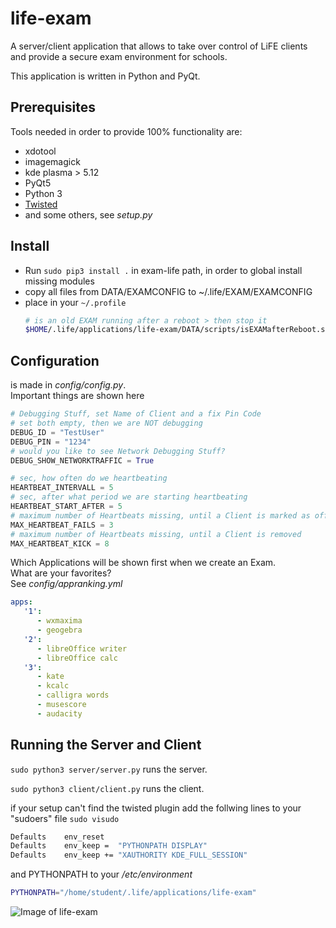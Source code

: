 # life-exam
A server/client application that allows to take over control of LiFE clients and provide a secure exam environment for schools.

This application is written in Python and PyQt.

## Prerequisites
Tools needed in order to provide 100% functionality are:
- xdotool
- imagemagick
- kde plasma > 5.12
- PyQt5
- Python 3
- [Twisted](https://pypi.org/project/Twisted/)
- and some others, see *setup.py*

## Install
- Run `sudo pip3 install .` in exam-life path, in order to global install missing modules
- copy all files from DATA/EXAMCONFIG to ~/.life/EXAM/EXAMCONFIG
- place in your `~/.profile`
  ```bash
  # is an old EXAM running after a reboot > then stop it
  $HOME/.life/applications/life-exam/DATA/scripts/isEXAMafterReboot.sh
  ```
## Configuration
is made in *config/config.py*.  
Important things are shown here
```python
# Debugging Stuff, set Name of Client and a fix Pin Code
# set both empty, then we are NOT debugging
DEBUG_ID = "TestUser"
DEBUG_PIN = "1234"
# would you like to see Network Debugging Stuff?
DEBUG_SHOW_NETWORKTRAFFIC = True

# sec, how often do we heartbeating
HEARTBEAT_INTERVALL = 5     
# sec, after what period we are starting heartbeating
HEARTBEAT_START_AFTER = 5   
# maximum number of Heartbeats missing, until a Client is marked as offline
MAX_HEARTBEAT_FAILS = 3     
# maximum number of Heartbeats missing, until a Client is removed
MAX_HEARTBEAT_KICK = 8      
```
Which Applications will be shown first when we create an Exam.  
What are your favorites?  
See *config/appranking.yml*
```yaml
apps:
   '1':
      - wxmaxima
      - geogebra
   '2':
      - libreOffice writer
      - libreOffice calc
   '3':
      - kate
      - kcalc
      - calligra words
      - musescore
      - audacity
```

## Running the Server and Client
`sudo python3 server/server.py`
runs the server.

`sudo python3 client/client.py`
runs the client.


if your setup can't find the twisted plugin add the follwing lines to your "sudoers" file
`sudo visudo`

```bash
Defaults    env_reset
Defaults    env_keep =  "PYTHONPATH DISPLAY"
Defaults    env_keep += "XAUTHORITY KDE_FULL_SESSION"
```

and PYTHONPATH to your */etc/environment*

```bash
PYTHONPATH="/home/student/.life/applications/life-exam"
```

![Image of life-exam](http://life-edu.eu/images/exam2.gif)
